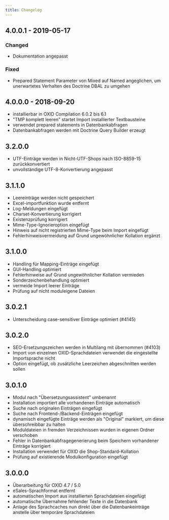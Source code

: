 ```yaml
---
title: Changelog
---
```


## 4.0.0.1 - 2019-05-17
### Changed
- Dokumentation angepasst
### Fixed
- Prepared Statement Parameter von Mixed auf Named angeglichen, um unerwartetes Verhalten des Doctrine DBAL zu umgehen

## 4.0.0.0 - 2018-09-20
- installierbar in OXID Compilation 6.0.2 bis 6.1
- "TMP komplett leeren" startet Import installierter Textbausteine
- verwendet prepared statements in Datenbankabfragen
- Datenbankabfragen werden mit Doctrine Query Builder erzeugt

## 3.2.0.0
- UTF-Einträge werden in Nicht-UTF-Shops nach ISO-8859-15 zurückkonvertiert
- unvollständige UTF-8-Konvertierung angepasst

## 3.1.1.0
- Leereinträge werden nicht gespeichert
- Excel-importfunktion wurde entfernt
- Log-Meldungen eingefügt
- Charset-Konvertierung korrigiert
- Existenzprüfung korrigiert
- Mime-Type-Ignorieroption eingefügt
- Hinweis auf nicht registrierten Mime-Type beim Import eingefügt
- Fehlerhinweisvermeidung auf Grund ungewöhnlicher Kollation ergänzt

## 3.1.0.0
- Handling für Mapping-Einträge eingefügt
- GUI-Handling optimiert
- Fehlerhinweise auf Grund ungewöhnlicher Kollation vermieden
- Sonderzeichenbehandlung optimiert
- vermeide Import leerer Einträge
- Prüfung auf nicht moduleigene Dateien

## 3.0.2.1
- Unterscheidung case-sensitiver Einträge optimiert (#4145)

## 3.0.2.0
- SEO-Ersetzungszeichen werden in Multilang mit übernommen (#4103)
- Import von einzelnen OXID-Sprachdateien verwendet die eingestellte Importsprache nicht
- Option eingefügt, ob zusätzliche Leerzeichen abgeschnitten werden sollen

## 3.0.1.0
- Modul nach "Übersetzungsassistent" umbenannt
- Installation importiert alle vorhandenen Einträge automatisch
- Suche nach originalen Einträgen eingefügt
- Suche nach Frontend-/Backend-Einträgen eingefügt
- dynamisch eingefügte Einträge werden als "Original" markiert, um diese überschreibbar zu halten
- Moduldateien in fremden Verzeichnissen wurden in eigenen Ordner verschoben
- Fehler in Datenbankabfragegenerierung beim Speichern vorhandener Einträge korrigiert
- Installation verwendet für OXID die Shop-Standard-Kollation
- Prüfung auf existierende Modulkonfiguration eingefügt

## 3.0.0.0
- Überarbeitung für OXID 4.7 / 5.0
- eSales-Sprachformat entfernt
- automatischen Import aus installierten Sprachdateien eingefügt
- automatische Übernahme fehlender Texte in die Datenbank
- Anlage des Sprachcaches nun direkt über die Datenbankeinträge anstelle über temporäre Sprachdateien